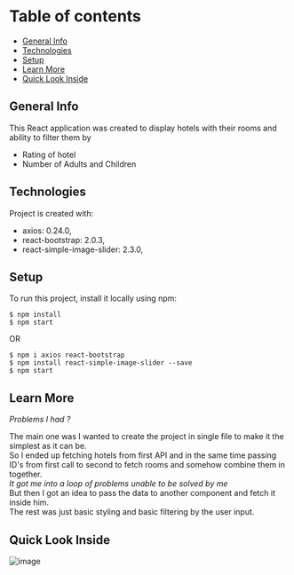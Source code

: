 # Table of contents
* [General Info](#general-info)
* [Technologies](#technologies)
* [Setup](#setup)
* [Learn More](#learn-more)
* [Quick Look Inside](#quick-look-inside)

## General Info
This React application was created to display hotels with their rooms and ability to filter them by 
 - Rating of hotel
 - Number of Adults and Children

## Technologies

Project is created with:
* axios: 0.24.0,
* react-bootstrap: 2.0.3,
* react-simple-image-slider: 2.3.0,

## Setup
To run this project, install it locally using npm:

```
$ npm install
$ npm start
```
OR

```
$ npm i axios react-bootstrap
$ npm install react-simple-image-slider --save
$ npm start
```

## Learn More

<i>Problems I had ?</i>

The main one was I wanted to create the project in single file to make it the simplest as it can be. </br>
So I ended up fetching hotels from first API and in the same time passing ID's from first call to second to fetch rooms and somehow combine them in together. </br>
<i>It got me into a loop of problems unable to be solved by me</i> </br>
But then I got an idea to pass the data to another component and fetch it inside him. </br>
The rest was just basic styling and basic filtering by the user input.

## Quick Look Inside

![image](https://user-images.githubusercontent.com/42244290/144727179-f614ab82-ef5b-4f50-af77-7cf44917d34a.png)

